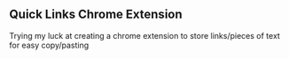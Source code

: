 ## Quick Links Chrome Extension

Trying my luck at creating a chrome extension to store links/pieces of text for easy copy/pasting

